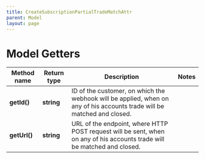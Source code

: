 ```yaml
---
title: CreateSubscriptionPartialTradeMatchAttr
parent: Model
layout: page
---
```


# Model Getters

Method name | Return type | Description | Notes
------------ | ------------- | ------------- | -------------
**getId()** | **string** | ID of the customer, on which the webhook will be applied, when on any of his accounts trade will be matched and closed. |
**getUrl()** | **string** | URL of the endpoint, where HTTP POST request will be sent, when on any of his accounts trade will be matched and closed. |

